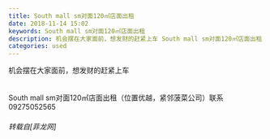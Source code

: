 ```yaml
---
title: South mall sm对面120㎡店面出租
date: 2018-11-14 15:02
keywords: South mall sm对面120㎡店面出租
description: 机会摆在大家面前，想发财的赶紧上车 South mall sm对面120㎡店面出租（位置优越，紧邻菠菜公司）联系09275052565
categories: used
---
```

<td class="t_f" id="postmessage_2275981">

机会摆在大家面前，想发财的赶紧上车 <br/>
<br/>
<br/>
South mall sm对面120㎡店面出租（位置优越，紧邻菠菜公司）联系09275052565</td>
###### 转载自[菲龙网]